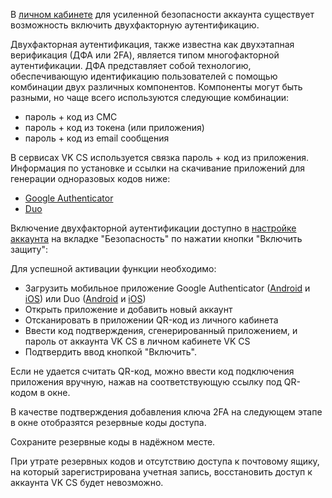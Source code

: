 В [личном кабинете](https://mcs.mail.ru/app/account/profile) для усиленной безопасности аккаунта существует возможность включить двухфакторную аутентификацию.

Двухфакторная аутентификация, также известна как двухэтапная верификация (ДФА или 2FA), является типом многофакторной аутентификации. ДФА представляет собой технологию, обеспечивающую идентификацию пользователей с помощью комбинации двух различных компонентов. Компоненты могут быть разными, но чаще всего используются следующие комбинации:

- пароль + код из СМС
- пароль + код из токена (или приложения)
- пароль + код из email сообщения

В сервисах VK CS используется связка пароль + код из приложения. Информация по установке и ссылки на скачивание приложений для генерации одноразовых кодов ниже:

- [Google Authenticator](https://support.google.com/accounts/answer/1066447)
- [Duo](https://duo.com/product/trusted-users/two-factor-authentication/duo-mobile)

Включение двухфакторной аутентификации доступно в [настройке аккаунта](https://mcs.mail.ru/app/account/profile) на вкладке "Безопасность" по нажатии кнопки "Включить защиту":

Для успешной активации функции необходимо:

- Загрузить мобильное приложение Google Authenticator ([Android](https://play.google.com/store/apps/details?id=com.google.android.apps.authenticator2) и [iOS](https://apps.apple.com/ru/app/google-authenticator/id388497605)) или Duo ([Android](https://play.google.com/store/apps/details?id=com.duosecurity.duomobile&hl=en) и [iOS](https://itunes.apple.com/us/app/duo-mobile/id422663827?mt=8))
- Открыть приложение и добавить новый аккаунт
- Отсканировать в приложении QR-код из личного кабинета
- Ввести код подтверждения, сгенерированный приложением, и пароль от аккаунта VK CS в личном кабинете VK CS
- Подтвердить ввод кнопкой "Включить".

<info>

Если не удается считать QR-код, можно ввести код подключения приложения вручную, нажав на соответствующую ссылку под QR-кодом в окне.

В качестве подтверждения добавления ключа 2FA на следующем этапе в окне отобразятся резервные коды доступа.

</info>

<warn>

Сохраните резервные коды в надёжном месте.

При утрате резервных кодов и отсутствию доступа к почтовому ящику, на который зарегистрирована учетная запись, восстановить доступ к аккаунта VK CS будет невозможно.

</warn>
